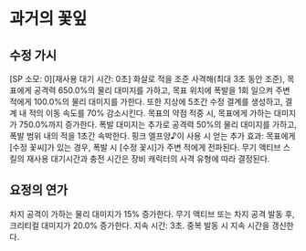 # 과거의 꽃잎

## 수정 가시

[SP 소모: 0][재사용 대기 시간: 0초] 화살로 적을 조준 사격해(최대 3초 동안 조준), 목표에게 공격력 650.0%의 물리 대미지를 가하고, 목표 위치에 폭발을 1회 일으켜 주변 적에게 100.0%의 물리 대미지를 가한다. 또한 지상에 5초간 수정 결계를 생성하고, 결계 내 적의 이동 속도를 70% 감소시킨다. 목표의 약점 적중 시, 목표에게 가하는 대미지가 750.0%까지 증가한다. 폭발 대미지는 추가로 공격력 50%의 물리 대미지를 가하고, 폭발 범위 내의 적을 1초간 속박한다. 핑크 엘프양♪이 사용 시 얻는 추가 효과: 목표에게 [수정 꽃씨]가 있는 경우, 폭발 시 [수정 꽃시]가 주변 적에게 전파된다. 무기 액티브 스킬의 재사용 대기시간과 충전 시간은 장비 캐릭터의 사격 유형에 따라 결정된다.

## 요정의 연가

차지 공격이 가하는 물리 대미지가 15% 증가한다.
무기 액티브 또는 차지 공격 발동 후, 크리티컬 대미지가 20.0% 증가한다. 지속 시간: 3초. 중복 발동 시 지속 시간을 갱신한다.
